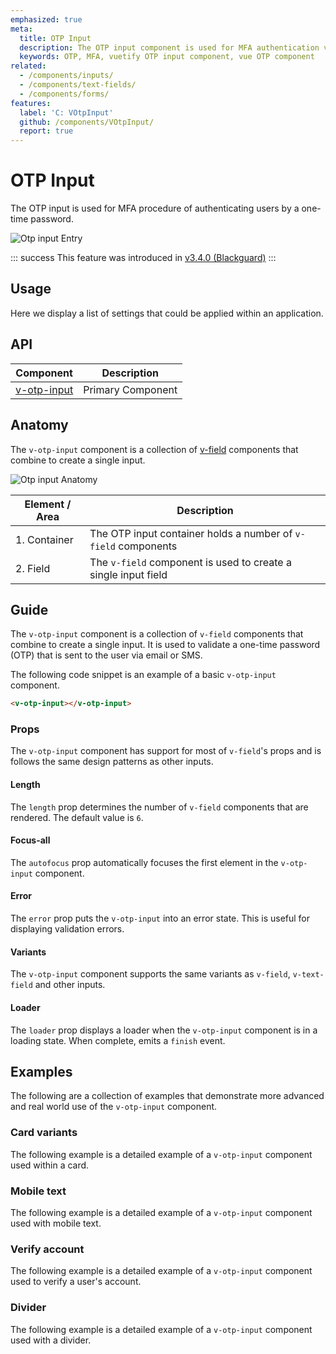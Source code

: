 ```yaml
---
emphasized: true
meta:
  title: OTP Input
  description: The OTP input component is used for MFA authentication via input field.
  keywords: OTP, MFA, vuetify OTP input component, vue OTP component
related:
  - /components/inputs/
  - /components/text-fields/
  - /components/forms/
features:
  label: 'C: VOtpInput'
  github: /components/VOtpInput/
  report: true
---
```


# OTP Input

The OTP input is used for MFA procedure of authenticating users by a one-time password.

![Otp input Entry](https://cdn.vuetifyjs.com/docs/images/components/v-otp-input/v-otp-input-entry.png)

<page-features />

::: success
This feature was introduced in [v3.4.0 (Blackguard)](/introduction/roadmap/#v3-4-blackguard)
:::

## Usage

Here we display a list of settings that could be applied within an application.

<usage name="v-otp-input" />

<entry />

## API

| Component | Description |
| - | - |
| [v-otp-input](/api/v-otp-input/) | Primary Component |

<api-inline hide-links />

## Anatomy

The `v-otp-input` component is a collection of [v-field](/api/v-field/) components that combine to create a single input.

![Otp input Anatomy](https://cdn.vuetifyjs.com/docs/images/components/v-otp-input/v-otp-input-anatomy.png "OTP input Anatomy")

| Element / Area | Description |
| - | - |
| 1. Container | The OTP input container holds a number of `v-field` components  |
| 2. Field | The `v-field` component is used to create a single input field |

## Guide

The `v-otp-input` component is a collection of `v-field` components that combine to create a single input. It is used to validate a one-time password (OTP) that is sent to the user via email or SMS.

The following code snippet is an example of a basic `v-otp-input` component.

```html
<v-otp-input></v-otp-input>
```

### Props

The `v-otp-input` component has support for most of `v-field`'s props and is follows the same design patterns as other inputs.

#### Length

The `length` prop determines the number of `v-field` components that are rendered. The default value is `6`.

<example file="v-otp-input/prop-length" />

#### Focus-all

The `autofocus` prop automatically focuses the first element in the `v-otp-input` component.

<example file="v-otp-input/prop-focus-all" />

#### Error

The `error` prop puts the `v-otp-input` into an error state. This is useful for displaying validation errors.

<example file="v-otp-input/prop-error" />

#### Variants

The `v-otp-input` component supports the same variants as `v-field`, `v-text-field` and other inputs.

<example file="v-otp-input/prop-variant" />

#### Loader

The `loader` prop displays a loader when the `v-otp-input` component is in a loading state. When complete, emits a `finish` event.

<example file="v-otp-input/prop-loader" />

## Examples

The following are a collection of examples that demonstrate more advanced and real world use of the `v-otp-input` component.

### Card variants

The following example is a detailed example of a `v-otp-input` component used within a card.

<example file="v-otp-input/misc-card" />

### Mobile text

The following example is a detailed example of a `v-otp-input` component used with mobile text.

<example file="v-otp-input/misc-mobile" />

### Verify account

The following example is a detailed example of a `v-otp-input` component used to verify a user's account.

<example file="v-otp-input/misc-verify" />

### Divider

The following example is a detailed example of a `v-otp-input` component used with a divider.

<example file="v-otp-input/misc-divider" />
